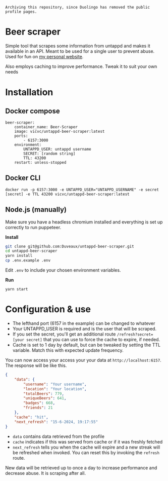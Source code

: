 ```
Archiving this repository, since Duolingo has removed the public profile pages.  
```

# Beer scraper
Simple tool that scrapes some information from untappd and makes it available in an API. Meant to be used for a single user to prevent abuse. Used for fun on [my personal website](https://github.com/Duveaux/vtvc.nl).

Also employs caching to improve performance. Tweak it to suit your own needs

# Installation
## Docker compose
```
beer-scraper:
    container_name: Beer-Scraper
    image: vicvc/untappd-beer-scraper:latest
    ports:
        - 6157:3000
    environment:
        UNTAPPD_USER: untappd username
        SECRET: [random string]
        TTL: 43200
    restart: unless-stopped
```

## Docker CLI
```
docker run -p 6157:3000 -e UNTAPPD_USER="UNTAPPD_USERNAME" -e secret [secret] -e TTL 43200 vicvc/untappd-beer-scraper:latest
```

## Node.js (manually)
Make sure you have a headless chromium installed and everything is set up correctly to run puppeteer.

**Install**
``` bash
git clone git@github.com:Duveaux/untappd-beer-scraper.git
cd untappd-beer-scraper
yarn install
cp .env.example .env
```
Edit `.env` to include your chosen environment variables.


**Run**
```
yarn start
```

# Configuration & use
* The lefthand port (6157 in the example) can be changed to whatever
* Your UNTAPPD_USER is required and is the user that will be scraped.
* If you set the secret, you'll get an additional route `/refresh?secret=[your secret]` that you can use to force the cache to expire, if needed.
* Cache is set to 1 day by default, but can be tweaked by setting the TTL variable. Match this with expected update frequency.

You can now access your access your your data at `http://localhost:6157`. The response will be like this.

```json
{
    "data": {
        "username": "Your username",
        "location": "Your location",
        "totalBeers": 779,
        "uniqueBeers": 641,
        "badges": 668,
        "friends": 21
    },
    "cache": "hit",
    "next_refresh": "15-6-2024, 19:17:55"
}
```
* `data` contains data retrieved from the profile
* `cache` indicates if this was served from cache or if it was freshly fetched
* `next_refresh` tells you when the cache will expire and a new streak will be refreshed when invoked. You can reset this by invoking the `refresh` route.

New data will be retrieved up to once a day to increase performance and decrease abuse. It is scraping after all. 